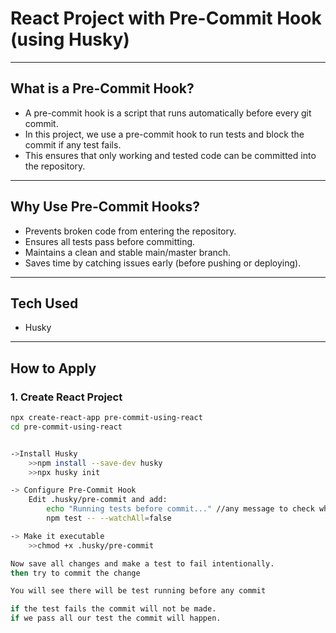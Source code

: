 # React Project with Pre-Commit Hook (using Husky)

---

## What is a Pre-Commit Hook?
- A pre-commit hook is a script that runs automatically before every git commit.  
- In this project, we use a pre-commit hook to run tests and block the commit if any test fails.  
- This ensures that only working and tested code can be committed into the repository.

---

## Why Use Pre-Commit Hooks?
- Prevents broken code from entering the repository.  
- Ensures all tests pass before committing.  
- Maintains a clean and stable main/master branch.  
- Saves time by catching issues early (before pushing or deploying).

---

## Tech Used
- Husky

---

## How to Apply

### 1. Create React Project
```bash
npx create-react-app pre-commit-using-react
cd pre-commit-using-react


->Install Husky
    >>npm install --save-dev husky
    >>npx husky init

-> Configure Pre-Commit Hook
    Edit .husky/pre-commit and add:
        echo "Running tests before commit..." //any message to check where we are doing correct or not
        npm test -- --watchAll=false

-> Make it executable
    >>chmod +x .husky/pre-commit

Now save all changes and make a test to fail intentionally.
then try to commit the change

You will see there will be test running before any commit

if the test fails the commit will not be made.
if we pass all our test the commit will happen.